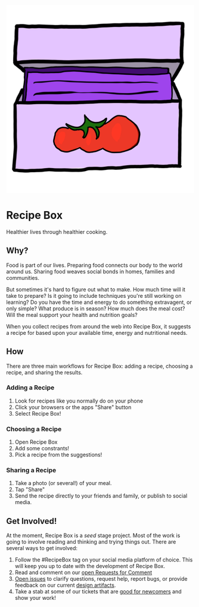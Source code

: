 ![Box of note cards with a heirloom tomato on the front](./design/logo.png)
# Recipe Box
Healthier lives through healthier cooking.

## Why?
Food is part of our lives.
Preparing food connects our body to the world around us.
Sharing food weaves social bonds in homes, families and communities.

But sometimes it's hard to figure out what to make.
How much time will it take to prepare?
Is it going to include techniques you're still working on learning?
Do you have the time and energy to do something extravagent, or only simple?
What produce is in season?
How much does the meal cost?
Will the meal support your health and nutrition goals?

When you collect  recipes from around the web into Recipe Box, it suggests a recipe for based upon your available time, energy and nutritional needs.

## How
There are three main workflows for Recipe Box: adding a recipe, choosing a recipe, and sharing the results.

### Adding a Recipe
1. Look for recipes like you normally do on your phone
2. Click your browsers or the apps "Share" button
3. Select Recipe Box!

### Choosing a Recipe

1. Open Recipe Box
2. Add some constrants!
3. Pick a recipe from the suggestions!

### Sharing a Recipe
1. Take a photo (or several!) of your meal.
2. Tap "Share"
3. Send the recipe directly to your friends and family, or publish to social media.

## Get Involved!
At the moment, Recipe Box is a _seed_ stage project.
Most of the work is going to involve reading and thinking and trying things out.
There are several ways to get involved:

1. Follow the #RecipeBox tag on your social media platform of choice.
   This will keep you up to date with the development of Recipe Box.
2. Read and comment on our [open Requests for Comment](https://github.com/zinc-collective/recipe-box/issues?q=is%3Aissue+is%3Aopen+label%3A%22request+for+comment%22)
3. [Open issues](https://github.com/zinc-collective/recipe-box/issues) to clarify questions, request help, report bugs, or provide feedback on our current [design artifacts](./design).
4. Take a stab at some of our tickets that are [good for newcomers](https://github.com/zinc-collective/recipe-box/issues?q=is%3Aissue+is%3Aopen+label%3A%22good+first+issue%22) and show your work!